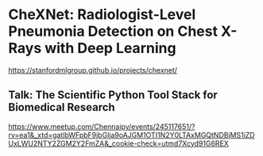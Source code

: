 # CheXNet: Radiologist-Level Pneumonia Detection on Chest X-Rays with Deep Learning

https://stanfordmlgroup.github.io/projects/chexnet/

## Talk: The Scientific Python Tool Stack for Biomedical Research

https://www.meetup.com/Chennaipy/events/245117651/?rv=ea1&_xtd=gatlbWFpbF9jbGlja9oAJGM1OTI1N2Y0LTAxMGQtNDBiMS1iZDUxLWU2NTY2ZGM2Y2FmZA&_cookie-check=utmd7Xcyd91G6REX 


